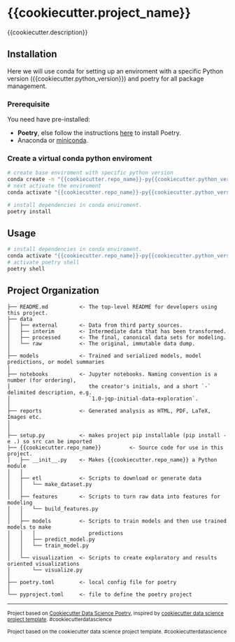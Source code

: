 # {{cookiecutter.project_name}}

{{cookiecutter.description}}

## Installation
Here we will use conda for setting up an enviroment with a specific Python version ({{cookiecutter.python_version}}) and poetry for all package management. 

### Prerequisite

You need have pre-installed:
- **Poetry**, else follow the instructions [here](https://python-poetry.org/docs/#installation) to install Poetry.
- Anaconda or [miniconda](https://docs.conda.io/en/latest/miniconda.html).


### Create a virtual conda python enviroment
``` bash
# create base enviroment with specific python version
conda create -n "{{cookiecutter.repo_name}}-py{{cookiecutter.python_version}}" python={{cookiecutter.python_version}}
# next activate the enviroment
conda activate "{{cookiecutter.repo_name}}-py{{cookiecutter.python_version}}"
```
``` bash
# install dependencies in conda enviroment.
poetry install
```

## Usage
``` bash
# install dependencies in conda enviroment.
conda activate "{{cookiecutter.repo_name}}-py{{cookiecutter.python_version}}"
# activate poetry shell
poetry shell
```


## Project Organization
```
├── README.md          <- The top-level README for developers using this project.
├── data
│   ├── external       <- Data from third party sources.
│   ├── interim        <- Intermediate data that has been transformed.
│   ├── processed      <- The final, canonical data sets for modeling.
│   └── raw            <- The original, immutable data dump.
│
├── models             <- Trained and serialized models, model predictions, or model summaries
│
├── notebooks          <- Jupyter notebooks. Naming convention is a number (for ordering),
│                         the creator's initials, and a short `-` delimited description, e.g.
│                         `1.0-jqp-initial-data-exploration`.
│
├── reports            <- Generated analysis as HTML, PDF, LaTeX, Images etc.
│
│
├── setup.py           <- makes project pip installable (pip install -e .) so src can be imported
├── {{cookiecutter.repo_name}}         <- Source code for use in this project.
│   ├── __init__.py    <- Makes {{cookiecutter.repo_name}} a Python module
│   │
│   ├── etl            <- Scripts to download or generate data
│   │   └── make_dataset.py
│   │
│   ├── features       <- Scripts to turn raw data into features for modeling
│   │   └── build_features.py
│   │
│   ├── models         <- Scripts to train models and then use trained models to make
│   │   │                 predictions
│   │   ├── predict_model.py
│   │   └── train_model.py
│   │
│   └── visualization  <- Scripts to create exploratory and results oriented visualizations
│       └── visualize.py
│
├── poetry.toml        <- local config file for poetry
│
└── pyproject.toml     <- file to define the poetry project
```

--------
<p><small>Project based on <a target="_blank" href="https://jonaschu.github.io/cookiecutter-ds-poetry/">Cookiecutter Data Science Poetry</a>, inspired by <a target="_blank" href="https://drivendata.github.io/cookiecutter-ds/">cookiecutter data science project template</a>. #cookiecutterdatascience</small></p>


<p><small>Project based on the cookiecutter data science project template</a>. #cookiecutterdatascience</small></p>
